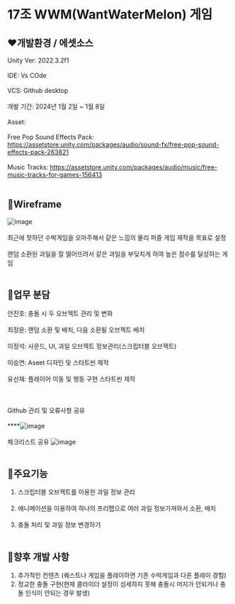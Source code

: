 # 17조 WWM(WantWaterMelon) 게임 

## ❤️개발환경 / 에셋소스
Unity Ver: 2022.3.2f1<br/><br/>
IDE: Vs COde<br/><br/>
VCS: Github desktop<br/><br/>
개발 기간: 2024년 1월 2일 ~ 1월 8일<br/><br/>
Asset: <br/><br/>
Free Pop Sound Effects Pack: https://assetstore.unity.com/packages/audio/sound-fx/free-pop-sound-effects-pack-263821 <br/><br/>
Music Tracks: https://assetstore.unity.com/packages/audio/music/free-music-tracks-for-games-156413 <br/><br/>

## 🧡Wireframe
![image](https://github.com/JungYun909/MergeGame17/assets/114940193/baa7f1b7-5779-4b64-bcc3-008f54804a85)<br/><br/>
최근에 핫하던 수박게임을 오마주해서 같은 느낌의 물리 퍼즐 게임 제작을 목표로 설정<br/><br/>
랜덤 소환된 과일을 잘 떨어뜨려서 같은 과일을 부딪치게 하여 높은 점수를 달성하는 게임<br/><br/>

## 💚업무 분담
안진호: 충돌 시 두 오브젝트 관리 및 변화<br/><br/>
최정윤: 랜덤 소환 및 배치, 다음 소환될 오브젝트 배치<br/><br/>
이정석: 사운드, UI, 과일 오브젝트 정보관리(스크립터블 오브젝트)<br/><br/>
이승연: Aseet 디자인 및 스타트씬 제작<br/><br/>
유선재: 플레이어 이동 및 행동 구현 스타트씬 제작<br/><br/>
<br/><br/>
Github 관리 및 오류사항 공유<br/><br/>
****![image](https://github.com/JungYun909/MergeGame17/assets/114940193/fcd65c72-03dc-4edf-9234-01c1ecd12772)<br/><br/>
체크리스트 공유
![image](https://github.com/JungYun909/MergeGame17/assets/114940193/097df26d-b532-42ed-a29d-ac421dcc6f17)<br/><br/>




## 💙주요기능
1. 스크립터블 오브젝트를 이용한 과일 정보 관리<br/><br/>
2. 애니메이션을 이용하여 하나의 프리펩으로 여러 과일 정보가져와서 소환, 배치<br/><br/>
3. 충돌 처리 및 과일 정보 변경하기<br/><br/>

## 💜향후 개발 사항
1. 추가적인 컨텐츠 (퀘스트나 게임을 플레이하면 기존 수박게임과 다른 플레이 경험)
2. 정교한 충돌 구현(현재 콜라이더 설정이 섬세하지 못해 충돌시 머지가 안되거나 충돌 인식이 안되는 경우 발생)
